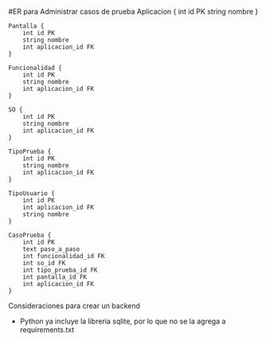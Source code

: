 #ER para Administrar casos de prueba
    Aplicacion {
        int id PK
        string nombre
    }

    Pantalla {
        int id PK
        string nombre
        int aplicacion_id FK
    }

    Funcionalidad {
        int id PK
        string nombre
        int aplicacion_id FK
    }

    SO {
        int id PK
        string nombre
        int aplicacion_id FK
    }

    TipoPrueba {
        int id PK
        string nombre
        int aplicacion_id FK
    }

    TipoUsuario {
        int id PK
        int aplicacion_id FK
        string nombre
    }

    CasoPrueba {
        int id PK
        text paso_a_paso
        int funcionalidad_id FK
        int so_id FK
        int tipo_prueba_id FK
        int pantalla_id FK
        int aplicacion_id FK
    }

Consideraciones para crear un backend
- Python ya incluye la libreria sqlite, por lo que no se la agrega a requirements.txt